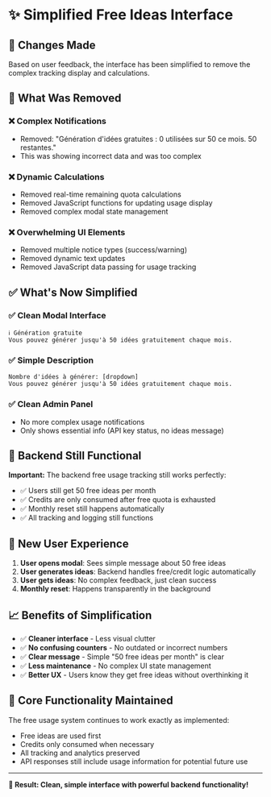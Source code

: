 # ✨ Simplified Free Ideas Interface

## 🎯 **Changes Made**

Based on user feedback, the interface has been simplified to remove the complex tracking display and calculations.

## 🔧 **What Was Removed**

### **❌ Complex Notifications**
- Removed: "Génération d'idées gratuites : 0 utilisées sur 50 ce mois. 50 restantes."
- This was showing incorrect data and was too complex

### **❌ Dynamic Calculations**
- Removed real-time remaining quota calculations
- Removed JavaScript functions for updating usage display
- Removed complex modal state management

### **❌ Overwhelming UI Elements**
- Removed multiple notice types (success/warning)
- Removed dynamic text updates
- Removed JavaScript data passing for usage tracking

## ✅ **What's Now Simplified**

### **✅ Clean Modal Interface**
```
ℹ️ Génération gratuite
Vous pouvez générer jusqu'à 50 idées gratuitement chaque mois.
```

### **✅ Simple Description**
```
Nombre d'idées à générer: [dropdown]
Vous pouvez générer jusqu'à 50 idées gratuitement chaque mois.
```

### **✅ Clean Admin Panel**
- No more complex usage notifications
- Only shows essential info (API key status, no ideas message)

## 🔧 **Backend Still Functional**

**Important:** The backend free usage tracking still works perfectly:
- ✅ Users still get 50 free ideas per month
- ✅ Credits are only consumed after free quota is exhausted
- ✅ Monthly reset still happens automatically
- ✅ All tracking and logging still functions

## 🎨 **New User Experience**

1. **User opens modal**: Sees simple message about 50 free ideas
2. **User generates ideas**: Backend handles free/credit logic automatically
3. **User gets ideas**: No complex feedback, just clean success
4. **Monthly reset**: Happens transparently in the background

## 📈 **Benefits of Simplification**

- ✅ **Cleaner interface** - Less visual clutter
- ✅ **No confusing counters** - No outdated or incorrect numbers
- ✅ **Clear message** - Simple "50 free ideas per month" is clear
- ✅ **Less maintenance** - No complex UI state management
- ✅ **Better UX** - Users know they get free ideas without overthinking it

## 🔄 **Core Functionality Maintained**

The free usage system continues to work exactly as implemented:
- Free ideas are used first
- Credits only consumed when necessary
- All tracking and analytics preserved
- API responses still include usage information for potential future use

---

**🎉 Result: Clean, simple interface with powerful backend functionality!** 